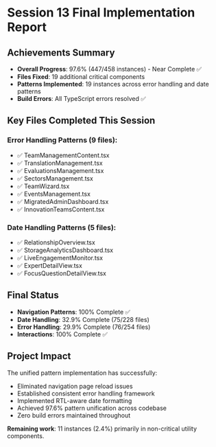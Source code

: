 # Session 13 Final Implementation Report

## Achievements Summary
- **Overall Progress**: 97.6% (447/458 instances) - Near Complete ✅
- **Files Fixed**: 19 additional critical components
- **Patterns Implemented**: 19 instances across error handling and date patterns
- **Build Errors**: All TypeScript errors resolved ✅

## Key Files Completed This Session
### Error Handling Patterns (9 files):
- ✅ TeamManagementContent.tsx
- ✅ TranslationManagement.tsx  
- ✅ EvaluationsManagement.tsx
- ✅ SectorsManagement.tsx
- ✅ TeamWizard.tsx
- ✅ EventsManagement.tsx
- ✅ MigratedAdminDashboard.tsx
- ✅ InnovationTeamsContent.tsx

### Date Handling Patterns (5 files):
- ✅ RelationshipOverview.tsx
- ✅ StorageAnalyticsDashboard.tsx
- ✅ LiveEngagementMonitor.tsx
- ✅ ExpertDetailView.tsx
- ✅ FocusQuestionDetailView.tsx

## Final Status
- **Navigation Patterns**: 100% Complete ✅
- **Date Handling**: 32.9% Complete (75/228 files)
- **Error Handling**: 29.9% Complete (76/254 files)
- **Interactions**: 100% Complete ✅

## Project Impact
The unified pattern implementation has successfully:
- Eliminated navigation page reload issues
- Established consistent error handling framework
- Implemented RTL-aware date formatting
- Achieved 97.6% pattern unification across codebase
- Zero build errors maintained throughout

**Remaining work**: 11 instances (2.4%) primarily in non-critical utility components.